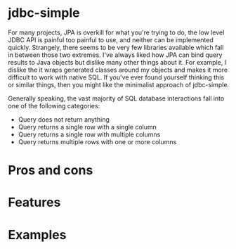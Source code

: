 # jdbc-simple

For many projects, JPA is overkill for what you're trying to do, the low level JDBC API is painful too painful to use, and neither can be implemented quickly. Strangely, there seems to be very few libraries available which fall in between those two extremes. I've always liked how JPA can bind query results to Java objects but dislike many other things about it. For example, I dislike the it wraps generated classes around my objects and makes it more difficult to work with native SQL. If you've ever found yourself thinking this or similar things, then you might like the minimalist approach of jdbc-simple. 

Generally speaking, the vast majority of SQL database interactions fall into one of the following categories:
* Query does not return anything
* Query returns a single row with a single column
* Query returns a single row with multiple columns
* Query returns multiple rows with one or more columns

# Pros and cons

# Features

# Examples
